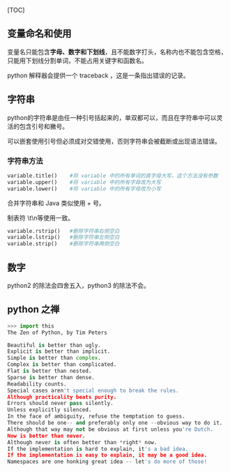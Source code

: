 [TOC]



## 变量命名和使用

变量名只能包含**字母、数字和下划线**，且不能数字打头，名称内也不能包含空格，只能用下划线分割单词，不能占用关键字和函数名。

python 解释器会提供一个 traceback ，这是一条指出错误的记录。

## 字符串

python的字符串是由任一种引号括起来的，单双都可以，而且在字符串中可以灵活的包含引号和撇号。

可以嵌套使用引号但必须成对交错使用，否则字符串会被截断或出现语法错误。

### 字符串方法

```python
variable.title()	#将 variable 中的所有单词的首字母大写，这个方法没有参数
variable.upper()	#将 variable 中的所有字母改为大写
variable.lower()	#将 variable 中的所有字母改为小写
```

合并字符串和 Java 类似使用 + 号。

制表符 \t\n等使用一致。

```python
variable.rstrip()	#删除字符串右侧空白
variable.lstrip()	#删除字符串左侧空白
variable.strip()	#删除字符串两侧空白
```

## 数字

python2 的除法会四舍五入，python3 的除法不会。

## python 之禅

```python
>>> import this
The Zen of Python, by Tim Peters

Beautiful is better than ugly.
Explicit is better than implicit.
Simple is better than complex.
Complex is better than complicated.
Flat is better than nested.
Sparse is better than dense.
Readability counts.
Special cases aren't special enough to break the rules.
Although practicality beats purity.
Errors should never pass silently.
Unless explicitly silenced.
In the face of ambiguity, refuse the temptation to guess.
There should be one-- and preferably only one --obvious way to do it.
Although that way may not be obvious at first unless you're Dutch.
Now is better than never.
Although never is often better than *right* now.
If the implementation is hard to explain, it's a bad idea.
If the implementation is easy to explain, it may be a good idea.
Namespaces are one honking great idea -- let's do more of those!
```